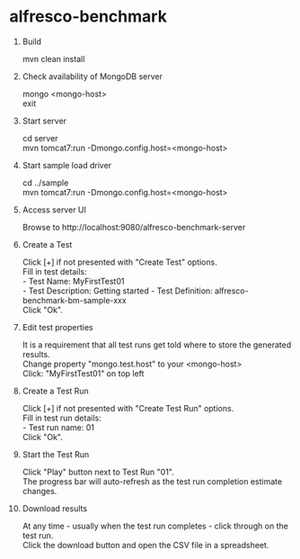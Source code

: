 alfresco-benchmark
==================

1. Build

    mvn clean install

2. Check availability of MongoDB server

    mongo \<mongo-host\>    
    exit

3. Start server

    cd server   
    mvn tomcat7:run -Dmongo.config.host=\<mongo-host\>

4. Start sample load driver

    cd ../sample    
    mvn tomcat7:run -Dmongo.config.host=\<mongo-host\> 

5. Access server UI

    Browse to http://localhost:9080/alfresco-benchmark-server

6. Create a Test

    Click [+] if not presented with "Create Test" options.  
    Fill in test details:   
        - Test Name: MyFirstTest01  
        - Test Description: Getting started 
        - Test Definition: alfresco-benchmark-bm-sample-xxx     
    Click "Ok".
 
7. Edit test properties

    It is a requirement that all test runs get told where to store the generated results.   
    Change property "mongo.test.host" to your \<mongo-host\>  
    Click: "MyFirstTest01" on top left

8. Create a Test Run

    Click [+] if not presented with "Create Test Run" options.  
    Fill in test run details:   
        - Test run name: 01     
    Click "Ok".

9. Start the Test Run

    Click "Play" button next to Test Run "01".  
    The progress bar will auto-refresh as the test run completion estimate changes.

10. Download results

    At any time - usually when the test run completes - click through on the test run.  
    Click the download button and open the CSV file in a spreadsheet.
